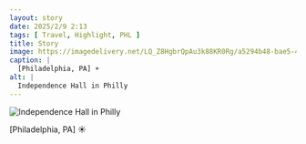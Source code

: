 ```yaml
---
layout: story
date: 2025/2/9 2:13
tags: [ Travel, Highlight, PHL ]
title: Story
image: https://imagedelivery.net/LQ_Z8HgbrQpAu3k88KR0Rg/a5294b48-bae5-4284-67c7-fc2ab05e1b00/public
caption: |
  [Philadelphia, PA] ☀️
alt: |
  Independence Hall in Philly
---
```



![Independence Hall in Philly](https://imagedelivery.net/LQ_Z8HgbrQpAu3k88KR0Rg/a5294b48-bae5-4284-67c7-fc2ab05e1b00/public)

[Philadelphia, PA] ☀️
